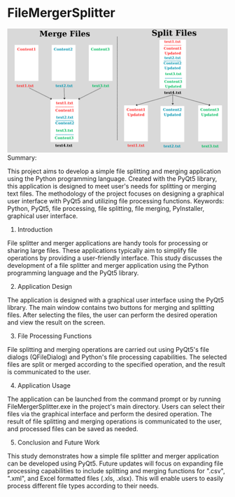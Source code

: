 # FileMergerSplitter
![](FileMergeSplit.png)
Summary:

This project aims to develop a simple file splitting and merging application using the Python programming language. Created with the PyQt5 library, this application is designed to meet user's needs for splitting or merging text files. The methodology of the project focuses on designing a graphical user interface with PyQt5 and utilizing file processing functions.
Keywords: Python, PyQt5, file processing, file splitting, file merging, PyInstaller, graphical user interface.

1. Introduction

File splitter and merger applications are handy tools for processing or sharing large files. These applications typically aim to simplify file operations by providing a user-friendly interface. This study discusses the development of a file splitter and merger application using the Python programming language and the PyQt5 library.

2. Application Design

The application is designed with a graphical user interface using the PyQt5 library. The main window contains two buttons for merging and splitting files. After selecting the files, the user can perform the desired operation and view the result on the screen.

3. File Processing Functions

File splitting and merging operations are carried out using PyQt5's file dialogs (QFileDialog) and Python's file processing capabilities. The selected files are split or merged according to the specified operation, and the result is communicated to the user.

4. Application Usage

The application can be launched from the command prompt or by running FileMergerSplitter.exe in the project's main directory. Users can select their files via the graphical interface and perform the desired operation. The result of file splitting and merging operations is communicated to the user, and processed files can be saved as needed.

5. Conclusion and Future Work

This study demonstrates how a simple file splitter and merger application can be developed using PyQt5. Future updates will focus on expanding file processing capabilities to include splitting and merging functions for ".csv", ".xml", and Excel formatted files (.xls, .xlsx). This will enable users to easily process different file types according to their needs.